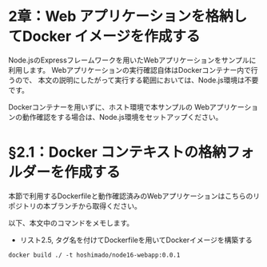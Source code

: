 # 2章：Web アプリケーションを格納してDocker イメージを作成する

Node.jsのExpressフレームワークを用いたWebアプリケーションをサンプルに利用します。
Webアプリケーションの実行確認自体はDockerコンテナー内で行うので、
本文の説明にしたがって実行する範囲においては、Node.js環境は不要です。

Dockerコンテナーを用いずに、ホスト環境で本サンプルの
Webアプリケーションの動作確認をする場合は、Node.js環境をセットアップください。



# §2.1：Docker コンテキストの格納フォルダーを作成する

本節で利用するDockerfileと動作確認済みのWebアプリケーションはこちらのリポジトリの本ブランチから取得ください。

以下、本文中のコマンドをメモします。

* リスト2.5, タグ名を付けてDockerfileを用いてDockerイメージを構築する

```
docker build ./ -t hoshimado/node16-webapp:0.0.1
```



